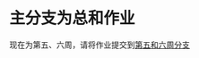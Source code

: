 # 主分支为总和作业
现在为第五、六周，请将作业提交到[第五和六周分支](https://github.com/wwz-SX/soft/tree/%E7%AC%AC%E4%BA%94%E5%92%8C%E5%85%AD%E5%91%A8)
